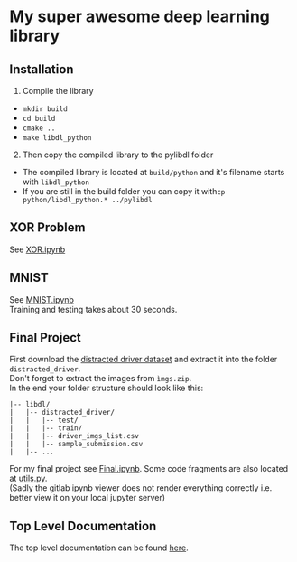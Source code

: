 # My super awesome deep learning library

## Installation
1. Compile the library
 - `mkdir build`
 - `cd build`
 - `cmake ..`
 - `make libdl_python`
2. Then copy the compiled library to the pylibdl folder
 - The compiled library is located at `build/python` and it's filename starts with `libdl_python`
 - If you are still in the build folder you can copy it with`cp python/libdl_python.* ../pylibdl`

## XOR Problem
See [XOR.ipynb](XOR.ipynb)

## MNIST
See [MNIST.ipynb](MNIST.ipynb)  
Training and testing takes about 30 seconds. 

## Final Project
First download the [distracted driver dataset](https://www.kaggle.com/c/state-farm-distracted-driver-detection/data) and extract it into the folder `distracted_driver`.  
Don't forget to extract the images from `ìmgs.zip`.  
In the end your folder structure should look like this:
```
|-- libdl/  
|   |-- distracted_driver/  
|   |   |-- test/  
|   |   |-- train/  
|   |   |-- driver_imgs_list.csv  
|   |   |-- sample_submission.csv  
|   |-- ...  
```
For my final project see [Final.ipynb](Final.ipynb). Some code fragments are also located at [utils.py](utils.py).  
(Sadly the gitlab ipynb viewer does not render everything correctly i.e. better view it on your local jupyter server)

## Top Level Documentation
The top level documentation can be found [here](https://gitlab.lrz.de/hansjakob/libdl/wikis/Top-Level-Documentation).